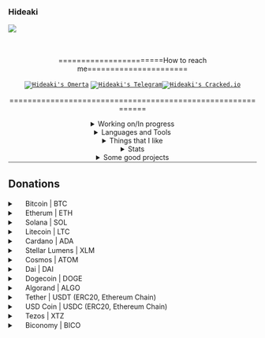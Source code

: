 ### Hideaki

![](https://komarev.com/ghpvc/?username=HideakiAtsuyo&color=blue)
<br>

<br>
  <p style="text-align: center;"align="center">=======================How to reach me======================</p>
  <p style="text-align: center;"align="center"><a href="https://omerta.la/profile/2231-hideaki"><code><img alt="Hideaki's Omerta" height="20" src="https://i.imgur.com/JlKutDF.png"></code></a> <a href="https://t.me/HideakiAtsuyo"><code><img alt="Hideaki's Telegram" height="20" src="https://telegram.org/img/website_icon.svg"></code></a><a href="https://cracked.io/HideakiAtsuyo?referrer=1513043"><code><img alt="Hideaki's Cracked.io" height="20" src="https://cracked.io/images/32x32.png"></code></a></p>
  <p style="text-align: center;"align="center">============================================================</p>
<details style='text-align: center;' align='center'>
  <summary> Working on/In progress </summary>
  <p style="text-align: center;"align="center">=> <a href="https://github.com/HideakiAtsuyo/xStealth">xStealth(not open-src atm, not sure to open-src it)</a></p>
  <p style="text-align: center;"align="center">=> <a href="https://github.com/HideakiAtsuyo/forSkids_Stealer">forSkids_Stealer(not open-src atm, should be open-src in 2 weeks :))</a></p>
</p>
</details>
<details style='text-align: center;' align='center'>
  <summary> Languages and Tools </summary>
  <p style="text-align: center;"align="center">- Languages: </p>
  <p style="text-align: center;"align="center"><code><img height="20" src="https://raw.githubusercontent.com/github/explore/80688e429a7d4ef2fca1e82350fe8e3517d3494d/topics/javascript/javascript.png"></code> <code><img height="20" src="https://raw.githubusercontent.com/github/explore/80688e429a7d4ef2fca1e82350fe8e3517d3494d/topics/csharp/csharp.png"></code> <code><img height="20" src="https://raw.githubusercontent.com/github/explore/80688e429a7d4ef2fca1e82350fe8e3517d3494d/topics/cpp/cpp.png"></code> <code><img height="20"
src="https://raw.githubusercontent.com/github/explore/80688e429a7d4ef2fca1e82350fe8e3517d3494d/topics/php/php.png"></code> <code><img height="20" src="https://raw.githubusercontent.com/github/explore/80688e429a7d4ef2fca1e82350fe8e3517d3494d/topics/html/html.png"></code> <code><img height="20" src="https://raw.githubusercontent.com/github/explore/80688e429a7d4ef2fca1e82350fe8e3517d3494d/topics/css/css.png"></code> <code><img height="20" src="https://raw.githubusercontent.com/github/explore/80688e429a7d4ef2fca1e82350fe8e3517d3494d/topics/ruby/ruby.png"></code> </p>
  <p style="text-align: center;"align="center">A little bit: <code><img height="20" src="https://raw.githubusercontent.com/github/explore/80688e429a7d4ef2fca1e82350fe8e3517d3494d/topics/python/python.png"></code></p>
  <p style="text-align: center;" align='center'> - Tools: </p>  
  <p style="text-align: center;"align="center"><code><img height="20" src="https://raw.githubusercontent.com/github/explore/80688e429a7d4ef2fca1e82350fe8e3517d3494d/topics/nodejs/nodejs.png"></code> <code><img height="20" src="https://raw.githubusercontent.com/github/explore/80688e429a7d4ef2fca1e82350fe8e3517d3494d/topics/visual-studio-code/visual-studio-code.png"></code> <code><img height="20" src="https://raw.githubusercontent.com/github/explore/80688e429a7d4ef2fca1e82350fe8e3517d3494d/topics/sublime-text/sublime-text.png"></code> <code><img height="20" src="https://raw.githubusercontent.com/github/explore/main/topics/visual-studio/visual-studio.png"></code></p>
  
  
  <p style="text-align: center;"align="center">============================================================</p>
</details>
<details style='text-align: center;' align='center'>
  <summary> Things that I like </summary>
  <p style="text-align: center;"align="center"><strong>Development</strong></p>
  <p style="text-align: center;"align="center"><strong>Reverse Engineering</strong></p>
  <p style="text-align: center;"align="center"><strong>And some others private things</strong></p>
  <p style="text-align: center;"align="center">============================================================</p>
</details>
<details style='text-align: center;' align='center'>
  <summary> Stats </summary>
  <p style="text-align: center;"align="center"><a href="https://github.com/HideakiAtsuyo"><img align="center" src="https://github-readme-stats.vercel.app/api?username=HideakiAtsuyo&show_icons=true&include_all_commits=true&show_icons=true&title_color=fff&icon_color=79ff97&text_color=9f9f9f&bg_color=151515" alt="Hideaki's stats" /></a></p>
  <p style="text-align: center;"align="center"><a href="https://github.com/HideakiAtsuyo?tab=repositories"><img align="center" src="https://github-readme-stats.vercel.app/api/top-langs/?username=HideakiAtsuyo&layout=compact&show_icons=true&title_color=fff&icon_color=79ff97&text_color=9f9f9f&bg_color=151515" /></a></p>
  <p style="text-align: center;"align="center"><a href="https://github.com/ryo-ma/github-profile-trophy"><img align="center" src="https://github-profile-trophy.vercel.app/?username=HideakiAtsuyo&theme=gruvbox"></a></p>
  <h3 align="center">Visitors<br><img src="https://hgithub.glitch.me/count.svg" /></h3>
  <p style="text-align: center;"align="center">============================================================</p>
</details>
<details style='text-align: center;' align='center'>
  <summary> Some good projects </summary>
  <p style="text-align: center;"align="center">=> <a href="https://github.com/whoshuu/cpr">CPR</a></p>
  <p style="text-align: center;"align="center">=> <a href="https://github.com/ikalnytskyi/termcolor">Termcolor</a></p>
  <p style="text-align: center;"align="center">=> <a href="https://github.com/obsproject/obs-studio">OBS Studio</a></p>
  <p style="text-align: center;"align="center">=> <a href="https://github.com/obsproject/obs-browser">OBS Browser</a></p>
  =====
  <p style="text-align: center;"align="center">=> Not sure :) <=</p>
  <p style="text-align: center;"align="center">=> <a href="https://github.com/ithewei/libhv">libhv</a></p>
  =====
  <p style="text-align: center;"align="center">============================================================</p>
</details>
<div style="border-top: 3px solid #bbb">

## Donations

<details>
    <summary>
        <a href="https://github.com/HideakiAtsuyo/HideakiAtsuyo/blob/master/README.md#donations"><img src="https://dynamic-assets.coinbase.com/e785e0181f1a23a30d9476038d9be91e9f6c63959b538eabbc51a1abc8898940383291eede695c3b8dfaa1829a9b57f5a2d0a16b0523580346c6b8fab67af14b/asset_icons/b57ac673f06a4b0338a596817eb0a50ce16e2059f327dc117744449a47915cb2.png" width="16" height="16"></a> Bitcoin | BTC
    </summary>
    363mh5x6J2ZJ9EXARVdNhR5g8wAYoTyWaQ
</details>
<details>
    <summary>
        <a href="https://github.com/HideakiAtsuyo/HideakiAtsuyo/blob/master/README.md#donations"><img src="https://dynamic-assets.coinbase.com/dbb4b4983bde81309ddab83eb598358eb44375b930b94687ebe38bc22e52c3b2125258ffb8477a5ef22e33d6bd72e32a506c391caa13af64c00e46613c3e5806/asset_icons/4113b082d21cc5fab17fc8f2d19fb996165bcce635e6900f7fc2d57c4ef33ae9.png" width="16" height="16"></a> Etherum | ETH
    </summary>
    0x700C4C6093b15102221e8cF57a5939e1cFd505Ce
</details>
<details>
    <summary>
        <a href="https://github.com/HideakiAtsuyo/HideakiAtsuyo/blob/master/README.md#donations"><img src="https://dynamic-assets.coinbase.com/2eefc7ffd92b6460ebdcab6fd67e384146ecdec29bff68d78f68b5d9cb9af05652a8d78087b6090c6d598f8fb9af1c3c062c33df15d0db3ba8e465b819841820/asset_icons/fd6899026b1e517bbb7995e5c992c71dc33b85edb3b28b66591579d6706deab2.png" width="16" height="16"></a> Solana | SOL
    </summary>
    AQ31CWEa21Bj2PDc8vWXh7S2zWmrKp91WXsWGqy7g7LJ
</details>
<details>
    <summary>
        <a href="https://github.com/HideakiAtsuyo/HideakiAtsuyo/blob/master/README.md#donations"><img src="https://dynamic-assets.coinbase.com/f018870b721574ef7f269b9fd91b36042dc05ebed4ae9dcdc340a1bae5b359e8760a8c224bc99466db704d10a3e23cf1f4cd1ff6f647340c4c9c899a9e6595cd/asset_icons/984a4fe2ba5b2c325c06e4c2f3ba3f1c1fef1f157edb3b8ebbfe234340a157a5.png" width="16" height="16"></a> Litecoin | LTC
    </summary>
    MKZHqX2b3hMiMrQmn7rhCsMm8tRJDacT4c
</details>
<details>
    <summary>
        <a href="https://github.com/HideakiAtsuyo/HideakiAtsuyo/blob/master/README.md#donations"><img src="https://dynamic-assets.coinbase.com/da39dfe3632bf7a9c26b5aff94fe72bc1a70850bc488e0c4d68ab3cf87ddac277cd1561427b94acb4b3e37479a1f73f1c37ed311c11a742d6edf512672aea7bb/asset_icons/a55046bc53c5de686bf82a2d9d280b006bd8d2aa1f3bbb4eba28f0c69c7597da.png" width="16" height="16"></a> Cardano | ADA
    </summary>
    addr1vxqzkrn97dgtcrs6gr3xgwchhk32t2pha5vnqwnp84pzafgvsaj2u
</details>
<details>
    <summary>
        <a href="https://github.com/HideakiAtsuyo/HideakiAtsuyo/blob/master/README.md#donations"><img src="https://dynamic-assets.coinbase.com/ddaf9d27a2388105c5568c68ebe4078d057efac1cb9b091af6a57f4d187cf06b2701b95f75bd148d3872df32b69ebb678de71a42da317370aaec7d6448bda379/asset_icons/80782fe2d690f299e7f5bb9b89af87e1db75769e59c14fa0257054c962401805.png" width="16" height="16"></a> Stellar Lumens | XLM
    </summary>
    GDQP2KPQGKIHYJGXNUIYOMHARUARCA7DJT5FO2FFOOKY3B2WSQHG4W37 (Memo: 1245109128)
</details>
<details>
    <summary>
        <a href="https://github.com/HideakiAtsuyo/HideakiAtsuyo/blob/master/README.md#donations"><img src="https://dynamic-assets.coinbase.com/b92276a1f003b87191983dab71970a9a6d522dde514176e5880a75055af1e67ce5f153b96a2ee5ecd22729a73d3a8739b248d853bde74ab6e643bef2d1b4f88d/asset_icons/9c760bf25bca9823f9ef8d651681b779aadc71a2f543f931070034e59ef10120.png" width="16" height="16"></a> Cosmos | ATOM
    </summary>
    cosmos1u5t3p4ccwxh5wlte9qx80nyts2l4umrefkmgq3 (Memo: 3085561036)
</details>
<details>
    <summary>
        <a href="https://github.com/HideakiAtsuyo/HideakiAtsuyo/blob/master/README.md#donations"><img src="https://dynamic-assets.coinbase.com/90184cca292578d533bb00d9ee98529b889c15126bb120582309286b9129df9886781b30c85c21ee9cae9f2db6dc11e88633c7361fdd1ba5046ea444e101ae15/asset_icons/ebc24b163bf1f58a9732a9a1d2faa5b2141b041d754ddc2260c5e76edfed261e.png" width="16" height="16"></a> Dai | DAI
    </summary>
    0x5D5708646A5724070643E40806DE9aD9E610eC5f
</details>
<details>
    <summary>
        <a href="https://github.com/HideakiAtsuyo/HideakiAtsuyo/blob/master/README.md#donations"><img src="https://dynamic-assets.coinbase.com/3803f30367bb3972e192cd3fdd2230cd37e6d468eab12575a859229b20f12ff9c994d2c86ccd7bf9bc258e9bd5e46c5254283182f70caf4bd02cc4f8e3890d82/asset_icons/1597d628dd19b7885433a2ac2d7de6ad196c519aeab4bfe679706aacbf1df78a.png" width="16" height="16"></a> Dogecoin | DOGE
    </summary>
    DL9aJ2PxdQoXwtxvBxHMx6gguYBtpKLn3m
</details>
<details>
    <summary>
        <a href="https://github.com/HideakiAtsuyo/HideakiAtsuyo/blob/master/README.md#donations"><img src="https://dynamic-assets.coinbase.com/434cf9473be68c296f9c213b64a8caaebeb0f0fcf4096f38af3175eead7107425676652c9219c003f2acaafdcb07bce1f4862fe4f3f692ca1ae1da3c3dbff546/asset_icons/40447ba4170da28e92cf5c02d5675103d44d75fd6076ad8b0f5a953b3d4d3b9e.png" width="16" height="16"></a> Algorand | ALGO
    </summary>
    4TQARUVLAZGMPEUX6RNG5VLMGQ4KR64DK7VCROMBA57TSOK56CCOP2PCUA
</details>
<details>
    <summary>
        <a href="https://github.com/HideakiAtsuyo/HideakiAtsuyo/blob/master/README.md#donations"><img src="https://dynamic-assets.coinbase.com/41f6a93a3a222078c939115fc304a67c384886b7a9e6c15dcbfa6519dc45f6bb4a586e9c48535d099efa596dbf8a9dd72b05815bcd32ac650c50abb5391a5bd0/asset_icons/1f8489bb280fb0a0fd643c1161312ba49655040e9aaaced5f9ad3eeaf868eadc.png" width="16" height="16"></a> Tether | USDT (ERC20, Ethereum Chain)
    </summary>
    0xb4958ca89a2711fdBf63c19F5C9F50A1555e47F2
</details>
<details>
    <summary>
        <a href="https://github.com/HideakiAtsuyo/HideakiAtsuyo/blob/master/README.md#donations"><img src="https://dynamic-assets.coinbase.com/3c15df5e2ac7d4abbe9499ed9335041f00c620f28e8de2f93474a9f432058742cdf4674bd43f309e69778a26969372310135be97eb183d91c492154176d455b8/asset_icons/9d67b728b6c8f457717154b3a35f9ddc702eae7e76c4684ee39302c4d7fd0bb8.png" width="16" height="16"></a> USD Coin | USDC (ERC20, Ethereum Chain)
    </summary>
    0x565eCf8f550361565a2bc94A5C57D5556Ccafb28
</details>
<details>
    <summary>
        <a href="https://github.com/HideakiAtsuyo/HideakiAtsuyo/blob/master/README.md#donations"><img src="https://dynamic-assets.coinbase.com/196aae0d1ec13906a21975544fac79eb2752e379a149a1e5c6b7ffe6159986f474c67f929afe61541df773d97d883e638911f125753fd8974d91eca8c1657aff/asset_icons/e294b1cf6ec96713bf6a15e72b13313e446489d7709cda328f825679370b46b9.png" width="16" height="16"></a> Tezos | XTZ
    </summary>
    tz1VYQ88c6YwTwoCHvujUuj3kunEagcsgHg1
</details>
<details>
    <summary>
        <a href="https://github.com/HideakiAtsuyo/HideakiAtsuyo/blob/master/README.md#donations"><img src="https://dynamic-assets.coinbase.com/c13497348b928a13af38dc4bbdec2b7ab076f5ad3afc90a31c7c00ed850fff90b955bb2abda292c40e8e1ec6d6f4afd0394c1a40f9eee22fcaf4c522793fd433/asset_icons/5c78d3e386b7a2580a150dc01c6c1e1cb21192dc939badcd422c8742b4e9a11c.png" width="16" height="16"></a> Biconomy | BICO
    </summary>
    0x6d95C123d039fe01F739C860f7BAa6343940e2B7
</details>
